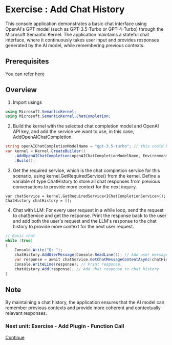 ﻿# Exercise : Add Chat History

This console application demonstrates a basic chat interface using OpenAI's GPT model (such as GPT-3.5-Turbo or GPT-4-Turbo) through the Microsoft Semantic Kernel. The application maintains a stateful chat interface, where it continuously takes user input and provides responses generated by the AI model, while remembering previous contexts.

## Prerequisites

 You can refer [here](https://github.com/zewditu/ai-samples/blob/U/zewd/Build2024/src/build-2024/01%20-%20Hello%20Semantic%20Kernel/README.md#prerequisites)

## Overview

1. Import usings

 ```csharp
 using Microsoft.SemanticKernel;
using Microsoft.SemanticKernel.ChatCompletion;
```

2. Build the kernel with the selected chat completion model and OpenAI API key, and add the service we want to use, in this case, AddOpenAIChatCompletion.

```csharp
string openAIChatCompletionModelName = "gpt-3.5-turbo"; // this could be other models like "gpt-4o".
var kernel = Kernel.CreateBuilder()
    .AddOpenAIChatCompletion(openAIChatCompletionModelName, Environment.GetEnvironmentVariable("OPENAI_API_KEY")) // add the OpenAI chat completion service.
    .Build();
```

3. Get the required service, which is the chat completion service for this scenario, using kernel.GetRequiredService<IChatCompletionService>() from the kernel. Define a variable of type ChatHistory to store all chat responses from previous conversations to provide more context for the next inquiry.

```Csharp
var chatService = kernel.GetRequiredService<IChatCompletionService>();
ChatHistory chatHistory = [];
```

4. Chat with LLM: For every user request in a while loop, send the request to chatService and get the response. Print the response back to the user and add both the user's request and the LLM's response to the chat history to provide more context for the next user request.

```csharp
// Basic chat
while (true)
{
    Console.Write("Q: ");
    chatHistory.AddUserMessage(Console.ReadLine()); // Add user message to chat history.
    var response = await chatService.GetChatMessageContentAsync(chatHistory); // Get chat response based on chat history.
    Console.WriteLine(response); // Print response.
    chatHistory.Add(response); // Add chat response to chat history
}
```

## Note

By maintaining a chat history, the application ensures that the AI model can remember previous contexts and provide more coherent and contextually relevant responses.

 ### Next unit: Exercise - Add Plugin - Function Call
[Continue](./03%20Add%20Plugin%20(Function%20Call).md)